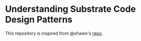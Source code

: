 # Understanding Substrate Code Design Patterns

This repository is inspired from @shawn's [repo](https://github.com/shawntabrizi/substrate-trait-tutorial).
